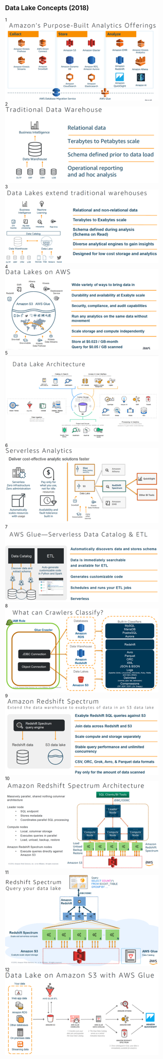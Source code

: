 ## Data Lake Concepts (2018)
1
![adadad](pic/Data_Lake_Concepts_2018_01.png)
2
![adadad](pic/Data_Lake_Concepts_2018_02.png)
3
![adadad](pic/Data_Lake_Concepts_2018_03.png)
4
![adadad](pic/Data_Lake_Concepts_2018_04.png)
5
![adadad](pic/Data_Lake_Concepts_2018_05.png)
6
![adadad](pic/Data_Lake_Concepts_2018_06.png)
7
![adadad](pic/Data_Lake_Concepts_2018_07.png)
8
![adadad](pic/Data_Lake_Concepts_2018_08.png)
9
![adadad](pic/Data_Lake_Concepts_2018_09.png)
10
![adadad](pic/Data_Lake_Concepts_2018_10.png)
11
![adadad](pic/Data_Lake_Concepts_2018_11.png)
12
![adadad](pic/Data_Lake_Concepts_2018_12.png)